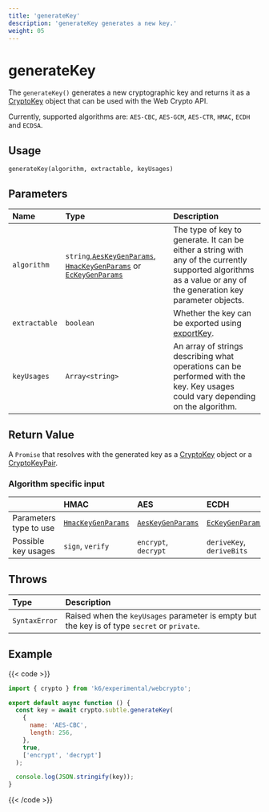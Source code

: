 ```yaml
---
title: 'generateKey'
description: 'generateKey generates a new key.'
weight: 05
---
```


# generateKey

The `generateKey()` generates a new cryptographic key and returns it as a [CryptoKey](https://grafana.com/docs/k6/<K6_VERSION>/javascript-api/k6-experimental/webcrypto/cryptokey) object that can be used with the Web Crypto API.

Currently, supported algorithms are: `AES-CBC`, `AES-GCM`, `AES-CTR`, `HMAC`, `ECDH` and `ECDSA`.

## Usage

```
generateKey(algorithm, extractable, keyUsages)
```

## Parameters

| Name          | Type                                                                                                                                                                                                                                                                                                                                                                              | Description                                                                                                                                                      |
| :------------ | :-------------------------------------------------------------------------------------------------------------------------------------------------------------------------------------------------------------------------------------------------------------------------------------------------------------------------------------------------------------------------------- | :--------------------------------------------------------------------------------------------------------------------------------------------------------------- |
| `algorithm`   | `string`,[`AesKeyGenParams`](https://grafana.com/docs/k6/<K6_VERSION>/javascript-api/k6-experimental/webcrypto/aeskeygenparams), [`HmacKeyGenParams`](https://grafana.com/docs/k6/<K6_VERSION>/javascript-api/k6-experimental/webcrypto/hmackeygenparams) or [`EcKeyGenParams`](https://grafana.com/docs/k6/<K6_VERSION>/javascript-api/k6-experimental/webcrypto/eckeygenparams) | The type of key to generate. It can be either a string with any of the currently supported algorithms as a value or any of the generation key parameter objects. |
| `extractable` | `boolean`                                                                                                                                                                                                                                                                                                                                                                         | Whether the key can be exported using [exportKey](https://grafana.com/docs/k6/<K6_VERSION>/javascript-api/k6-experimental/webcrypto/subtlecrypto/exportkey).     |
| `keyUsages`   | `Array<string>`                                                                                                                                                                                                                                                                                                                                                                   | An array of strings describing what operations can be performed with the key. Key usages could vary depending on the algorithm.                                  |

## Return Value

A `Promise` that resolves with the generated key as a [CryptoKey](https://grafana.com/docs/k6/<K6_VERSION>/javascript-api/k6-experimental/webcrypto/cryptokey) object or a [CryptoKeyPair](https://grafana.com/docs/k6/<K6_VERSION>/javascript-api/k6-experimental/webcrypto/cryptokeypair).

### Algorithm specific input

|                        | HMAC                                                                                                                     | AES                                                                                                                    | ECDH                                                                                                                 | ECDSA                                                                                                                |
| :--------------------- | :----------------------------------------------------------------------------------------------------------------------- | :--------------------------------------------------------------------------------------------------------------------- | :------------------------------------------------------------------------------------------------------------------- | :------------------------------------------------------------------------------------------------------------------- |
| Parameters type to use | [`HmacKeyGenParams`](https://grafana.com/docs/k6/<K6_VERSION>/javascript-api/k6-experimental/webcrypto/hmackeygenparams) | [`AesKeyGenParams`](https://grafana.com/docs/k6/<K6_VERSION>/javascript-api/k6-experimental/webcrypto/aeskeygenparams) | [`EcKeyGenParams`](https://grafana.com/docs/k6/<K6_VERSION>/javascript-api/k6-experimental/webcrypto/eckeygenparams) | [`EcKeyGenParams`](https://grafana.com/docs/k6/<K6_VERSION>/javascript-api/k6-experimental/webcrypto/eckeygenparams) |
| Possible key usages    | `sign`, `verify`                                                                                                         | `encrypt`, `decrypt`                                                                                                   | `deriveKey`, `deriveBits`                                                                                            | `sign`, `verify`                                                                                                     |

## Throws

| Type          | Description                                                                                  |
| :------------ | :------------------------------------------------------------------------------------------- |
| `SyntaxError` | Raised when the `keyUsages` parameter is empty but the key is of type `secret` or `private`. |

## Example

{{< code >}}

```javascript
import { crypto } from 'k6/experimental/webcrypto';

export default async function () {
  const key = await crypto.subtle.generateKey(
    {
      name: 'AES-CBC',
      length: 256,
    },
    true,
    ['encrypt', 'decrypt']
  );

  console.log(JSON.stringify(key));
}
```

{{< /code >}}
